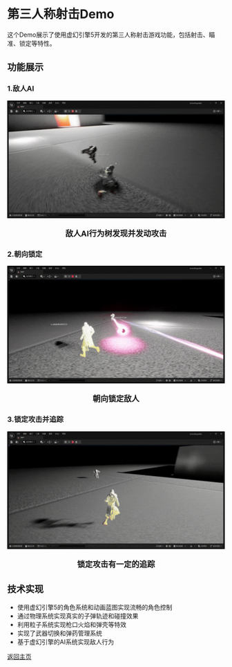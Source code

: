 # 第三人称射击Demo

这个Demo展示了使用虚幻引擎5开发的第三人称射击游戏功能，包括射击、瞄准、锁定等特性。

## 功能展示

### 1.敌人AI

<div align="center">
  <img src="gif/第三人称射击/1.gif" alt="敌人AI行为树" width="800"/>
  <p style="font-size: 18px;"><strong>敌人AI行为树发现并发动攻击</strong></p>
</div>

### 2.朝向锁定
<div align="center">
  <img src="gif/第三人称射击/2.gif" alt="朝向锁定敌人" width="800"/>
  <p style="font-size: 18px;"><strong>朝向锁定敌人</strong></p>
</div>

### 3.锁定攻击并追踪
<div align="center">
  <img src="gif/第三人称射击/3.gif" alt="锁定攻击" width="800"/>
  <p style="font-size: 18px;"><strong>锁定攻击有一定的追踪</strong></p>
</div>

## 技术实现

- 使用虚幻引擎5的角色系统和动画蓝图实现流畅的角色控制
- 通过物理系统实现真实的子弹轨迹和碰撞效果
- 利用粒子系统实现枪口火焰和弹壳等特效
- 实现了武器切换和弹药管理系统
- 基于虚幻引擎的AI系统实现敌人行为

[返回主页](./README.md) 